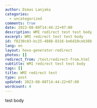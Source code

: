 ```yaml
---
author: Dimas Lanjaka
categories:
  - uncategorized
comments: true
date: 2023-08-08T14:44:22+07:00
description: WMI redirect test test body
excerpt: WMI redirect test test body
id: f8230c03-bc25-4888-8316-be6d10ceb38b
lang: en
layout: hexo-generator-redirect
photos: []
redirect_from: /test/redirect-from.html
subtitle: WMI redirect test test body
tags: []
title: WMI redirect test
type: post
updated: 2023-08-08T14:44:22+07:00
wordcount: 4
---
```


test body